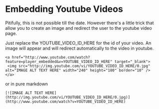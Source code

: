 Embedding Youtube Videos
=====================================================
Pitifully, this is not possible till the date. However there's a little trick that allow you to create an image and redirect the user to the youtube video page.

Just replace the YOUTUBE_VIDEO_ID_HERE for the id of your video. An image will appear and will redirect automatically to the video in youtube.
```
<a href="http://www.youtube.com/watch?feature=player_embedded&v=YOUTUBE_VIDEO_ID_HERE" target="_blank">
 <img src="http://img.youtube.com/vi/YOUTUBE_VIDEO_ID_HERE/0.jpg" alt="IMAGE ALT TEXT HERE" width="240" height="180" border="10" />
</a>
```
or in pure markdown
```
[![IMAGE ALT TEXT HERE](http://img.youtube.com/vi/YOUTUBE_VIDEO_ID_HERE/0.jpg)](http://www.youtube.com/watch?v=YOUTUBE_VIDEO_ID_HERE)
```
